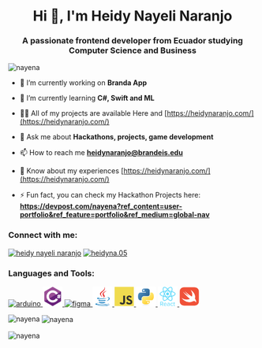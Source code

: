 <h1 align="center">Hi 👋, I'm Heidy Nayeli Naranjo</h1>
<h3 align="center">A passionate frontend developer from Ecuador studying Computer Science and Business</h3>

<p align="left"> <img src="https://komarev.com/ghpvc/?username=nayena&label=Profile%20views&color=0e75b6&style=flat" alt="nayena" /> </p>

- 🔭 I’m currently working on **Branda App**

- 🌱 I’m currently learning **C#, Swift and ML**

- 👨‍💻 All of my projects are available Here and [https://heidynaranjo.com/](https://heidynaranjo.com/)

- 💬 Ask me about **Hackathons, projects, game development**

- 📫 How to reach me **heidynaranjo@brandeis.edu**

- 📄 Know about my experiences [https://heidynaranjo.com/](https://heidynaranjo.com/)

- ⚡ Fun fact, you can check my Hackathon Projects here: **https://devpost.com/nayena?ref_content=user-portfolio&ref_feature=portfolio&ref_medium=global-nav**

<h3 align="left">Connect with me:</h3>
<p align="left">
<a href="https://www.linkedin.com/in/nayeli-naranjo/" target="blank"><img align="center" src="https://raw.githubusercontent.com/rahuldkjain/github-profile-readme-generator/master/src/images/icons/Social/linked-in-alt.svg" alt="heidy nayeli naranjo" height="30" width="40" /></a>
<a href="https://instagram.com/heidyna.05" target="blank"><img align="center" src="https://raw.githubusercontent.com/rahuldkjain/github-profile-readme-generator/master/src/images/icons/Social/instagram.svg" alt="heidyna.05" height="30" width="40" /></a>
</p>

<h3 align="left">Languages and Tools:</h3>
<p align="left"> <a href="https://www.arduino.cc/" target="_blank" rel="noreferrer"> <img src="https://cdn.worldvectorlogo.com/logos/arduino-1.svg" alt="arduino" width="40" height="40"/> </a> <a href="https://www.w3schools.com/cs/" target="_blank" rel="noreferrer"> <img src="https://raw.githubusercontent.com/devicons/devicon/master/icons/csharp/csharp-original.svg" alt="csharp" width="40" height="40"/> </a> <a href="https://www.figma.com/" target="_blank" rel="noreferrer"> <img src="https://www.vectorlogo.zone/logos/figma/figma-icon.svg" alt="figma" width="40" height="40"/> </a> <a href="https://www.java.com" target="_blank" rel="noreferrer"> <img src="https://raw.githubusercontent.com/devicons/devicon/master/icons/java/java-original.svg" alt="java" width="40" height="40"/> </a> <a href="https://developer.mozilla.org/en-US/docs/Web/JavaScript" target="_blank" rel="noreferrer"> <img src="https://raw.githubusercontent.com/devicons/devicon/master/icons/javascript/javascript-original.svg" alt="javascript" width="40" height="40"/> </a> <a href="https://www.python.org" target="_blank" rel="noreferrer"> <img src="https://raw.githubusercontent.com/devicons/devicon/master/icons/python/python-original.svg" alt="python" width="40" height="40"/> </a> <a href="https://reactjs.org/" target="_blank" rel="noreferrer"> <img src="https://raw.githubusercontent.com/devicons/devicon/master/icons/react/react-original-wordmark.svg" alt="react" width="40" height="40"/> </a> <a href="https://developer.apple.com/swift/" target="_blank" rel="noreferrer"> <img src="https://raw.githubusercontent.com/devicons/devicon/master/icons/swift/swift-original.svg" alt="swift" width="40" height="40"/> </a> </p>

<p><img align="left" src="https://github-readme-stats.vercel.app/api/top-langs?username=nayena&show_icons=true&locale=en&layout=compact" alt="nayena" /></p>

<p>&nbsp;<img align="center" src="https://github-readme-stats.vercel.app/api?username=nayena&show_icons=true&locale=en" alt="nayena" /></p>

<p><img align="center" src="https://github-readme-streak-stats.herokuapp.com/?user=nayena&" alt="nayena" /></p>
